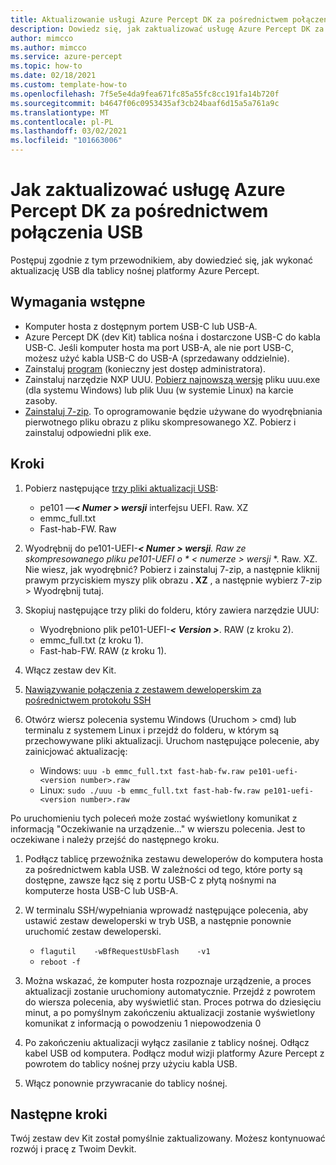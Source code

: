 ```yaml
---
title: Aktualizowanie usługi Azure Percept DK za pośrednictwem połączenia USB
description: Dowiedz się, jak zaktualizować usługę Azure Percept DK za pośrednictwem połączenia USB
author: mimcco
ms.author: mimcco
ms.service: azure-percept
ms.topic: how-to
ms.date: 02/18/2021
ms.custom: template-how-to
ms.openlocfilehash: 7f5e5e4da9fea671fc85a55fc8cc191fa14b720f
ms.sourcegitcommit: b4647f06c0953435af3cb24baaf6d15a5a761a9c
ms.translationtype: MT
ms.contentlocale: pl-PL
ms.lasthandoff: 03/02/2021
ms.locfileid: "101663006"
---
```

# <a name="how-to-update-azure-percept-dk-over-a-usb-connection"></a>Jak zaktualizować usługę Azure Percept DK za pośrednictwem połączenia USB

Postępuj zgodnie z tym przewodnikiem, aby dowiedzieć się, jak wykonać aktualizację USB dla tablicy nośnej platformy Azure Percept.

## <a name="prerequisites"></a>Wymagania wstępne
- Komputer hosta z dostępnym portem USB-C lub USB-A.
- Azure Percept DK (dev Kit) tablica nośna i dostarczone USB-C do kabla USB-C. Jeśli komputer hosta ma port USB-A, ale nie port USB-C, możesz użyć kabla USB-C do USB-A (sprzedawany oddzielnie).
- Zainstaluj [program](https://www.chiark.greenend.org.uk/~sgtatham/putty/latest.html) (konieczny jest dostęp administratora).
- Zainstaluj narzędzie NXP UUU. [Pobierz najnowszą wersję](https://github.com/NXPmicro/mfgtools/releases) pliku uuu.exe (dla systemu Windows) lub plik Uuu (w systemie Linux) na karcie zasoby.
- [Zainstaluj 7-zip](https://www.7-zip.org/). To oprogramowanie będzie używane do wyodrębniania pierwotnego pliku obrazu z pliku skompresowanego XZ. Pobierz i zainstaluj odpowiedni plik exe.

## <a name="steps"></a>Kroki
1.  Pobierz następujące [trzy pliki aktualizacji USB](https://go.microsoft.com/fwlink/?linkid=2155734):
    - pe101 —***&lt; Numer &gt; wersji*** interfejsu UEFI. Raw. XZ
    - emmc_full.txt
    - Fast-hab-FW. Raw
 
1. Wyodrębnij do pe101-UEFI-***&lt; Numer &gt; wersji**_. Raw ze skompresowanego pliku pe101-UEFI o_ * _&lt; numerze &gt; wersji_* *. Raw. XZ. Nie wiesz, jak wyodrębnić? Pobierz i zainstaluj 7-zip, a następnie kliknij prawym przyciskiem myszy plik obrazu **. XZ** , a następnie wybierz 7-zip &gt; Wyodrębnij tutaj.

1. Skopiuj następujące trzy pliki do folderu, który zawiera narzędzie UUU:
    - Wyodrębniono plik pe101-UEFI-***&lt; Version &gt;***. RAW (z kroku 2).
    - emmc_full.txt (z kroku 1).
    - Fast-hab-FW. RAW (z kroku 1).
 
1. Włącz zestaw dev Kit.
1. [Nawiązywanie połączenia z zestawem deweloperskim za pośrednictwem protokołu SSH](./how-to-ssh-into-percept-dk.md)
1. Otwórz wiersz polecenia systemu Windows (Uruchom &gt; cmd) lub terminalu z systemem Linux i przejdź do folderu, w którym są przechowywane pliki aktualizacji. Uruchom następujące polecenie, aby zainicjować aktualizację:
    - Windows: ```uuu -b emmc_full.txt fast-hab-fw.raw pe101-uefi-<version number>.raw```
    - Linux: ```sudo ./uuu -b emmc_full.txt fast-hab-fw.raw pe101-uefi-<version number>.raw```
    
Po uruchomieniu tych poleceń może zostać wyświetlony komunikat z informacją "Oczekiwanie na urządzenie..." w wierszu polecenia. Jest to oczekiwane i należy przejść do następnego kroku.
    
1. Podłącz tablicę przewoźnika zestawu deweloperów do komputera hosta za pośrednictwem kabla USB. W zależności od tego, które porty są dostępne, zawsze łącz się z portu USB-C z płytą nośnymi na komputerze hosta USB-C lub USB-A. 
 
1. W terminalu SSH/wypełniania wprowadź następujące polecenia, aby ustawić zestaw deweloperski w tryb USB, a następnie ponownie uruchomić zestaw deweloperski.
    - ```flagutil    -wBfRequestUsbFlash    -v1```
    - ```reboot -f```
 
1. Można wskazać, że komputer hosta rozpoznaje urządzenie, a proces aktualizacji zostanie uruchomiony automatycznie. Przejdź z powrotem do wiersza polecenia, aby wyświetlić stan. Proces potrwa do dziesięciu minut, a po pomyślnym zakończeniu aktualizacji zostanie wyświetlony komunikat z informacją o powodzeniu 1 niepowodzenia 0
 
1. Po zakończeniu aktualizacji wyłącz zasilanie z tablicy nośnej. Odłącz kabel USB od komputera.  Podłącz moduł wizji platformy Azure Percept z powrotem do tablicy nośnej przy użyciu kabla USB.

1. Włącz ponownie przywracanie do tablicy nośnej.

## <a name="next-steps"></a>Następne kroki

Twój zestaw dev Kit został pomyślnie zaktualizowany. Możesz kontynuować rozwój i pracę z Twoim Devkit.